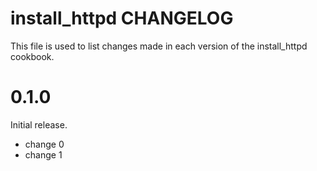 # install_httpd CHANGELOG

This file is used to list changes made in each version of the install_httpd cookbook.

# 0.1.0

Initial release.

- change 0
- change 1

